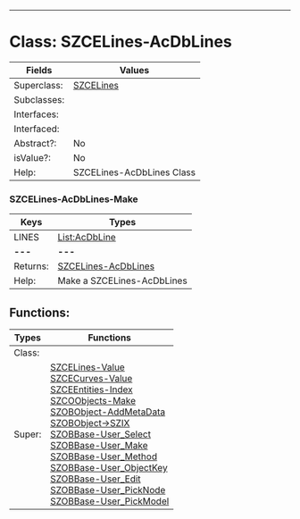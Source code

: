 ---------

# Class:	SZCELines-AcDbLines

| Fields | Values |
| --------- | --------- |
| Superclass: | [SZCELines](SZCELines.html) |
| Subclasses: |  |
| Interfaces: |  |
| Interfaced: |  |
| Abstract?: | No |
| isValue?: | No |
| Help: | SZCELines-AcDbLines Class |

### SZCELines-AcDbLines-Make

| Keys | Types |
| --------- | --------- |
| LINES | [List:AcDbLine](AcDbLine.html) |
| **---** | **---** |
| Returns: | [SZCELines-AcDbLines](SZCELines-AcDbLines.html) |
| Help: | Make a SZCELines-AcDbLines |


## Functions:

| Types | Functions |
| --------- | --------- |
| Class: |  |
| Super: | [SZCELines-Value](SZCELines.html) <br> [SZCECurves-Value](SZCECurves.html) <br> [SZCEEntities-Index](SZCEEntities.html) <br> [SZCOObjects-Make](SZCOObjects.html) <br> [SZOBObject-AddMetaData](SZOBObject.html) <br> [SZOBObject->SZIX](SZOBObject.html) <br> [SZOBBase-User_Select](SZOBBase.html) <br> [SZOBBase-User_Make](SZOBBase.html) <br> [SZOBBase-User_Method](SZOBBase.html) <br> [SZOBBase-User_ObjectKey](SZOBBase.html) <br> [SZOBBase-User_Edit](SZOBBase.html) <br> [SZOBBase-User_PickNode](SZOBBase.html) <br> [SZOBBase-User_PickModel](SZOBBase.html) |


